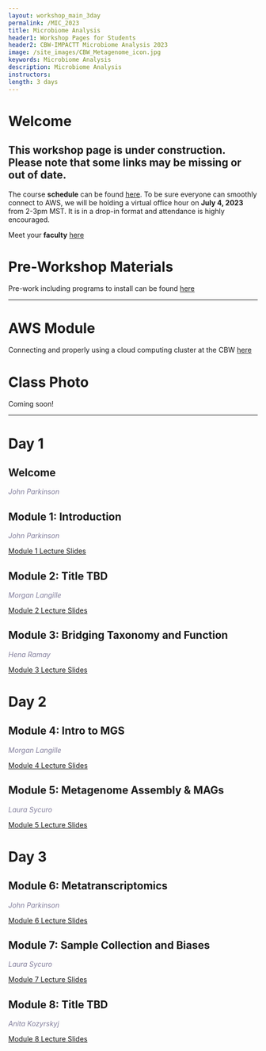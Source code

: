 ```yaml
---
layout: workshop_main_3day
permalink: /MIC_2023
title: Microbiome Analysis
header1: Workshop Pages for Students
header2: CBW-IMPACTT Microbiome Analysis 2023
image: /site_images/CBW_Metagenome_icon.jpg
keywords: Microbiome Analysis
description: Microbiome Analysis
instructors:
length: 3 days
---
```


# Welcome <a id="welcome"></a>

## This workshop page is under construction. Please note that some links may be missing or out of date.

The course **schedule** can be found [here](https://bioinformaticsdotca.github.io/MIC_2023_schedule). To be sure everyone can smoothly connect to AWS, we will be holding a virtual office hour on **July 4, 2023** from 2-3pm MST. It is in a drop-in format and attendance is highly encouraged.

Meet your **faculty** [here]()

# Pre-Workshop Materials <a id="preworkshop"></a>

Pre-work including programs to install can be found [here](https://docs.google.com/forms/d/e/1FAIpQLScePnVlPaqUqacipJCW7kNfv42S3Yfq-oP5ysRAMuMv_l50MQ/viewform?usp=sf_link)

***

# AWS Module <a id="preworkshop"></a>

Connecting and properly using a cloud computing cluster at the CBW [here](https://bioinformaticsdotca.github.io/AWS_setup)


# Class Photo

Coming soon!

****

# Day 1 <a id="day1"></a>

## Welcome

*<font color="#827e9c">John Parkinson</font>*  

## Module 1: Introduction

*<font color="#827e9c">John Parkinson</font>*  

[Module 1 Lecture Slides]()  

## Module 2: Title TBD

*<font color="#827e9c">Morgan Langille</font>*  

[Module 2 Lecture Slides]()  

## Module 3: Bridging Taxonomy and Function

*<font color="#827e9c">Hena Ramay</font>*  

[Module 3 Lecture Slides]()  

# Day 2 <a id="day2"></a>

## Module 4: Intro to MGS

*<font color="#827e9c">Morgan Langille</font>*  

[Module 4 Lecture Slides]()  

## Module 5: Metagenome Assembly & MAGs

*<font color="#827e9c">Laura Sycuro</font>*  

[Module 5 Lecture Slides]()  

# Day 3 <a id="day2"></a>

## Module 6: Metatranscriptomics

*<font color="#827e9c">John Parkinson</font>*  

[Module 6 Lecture Slides]()  

## Module 7: Sample Collection and Biases

*<font color="#827e9c">Laura Sycuro</font>*  

[Module 7 Lecture Slides]()  

## Module 8: Title TBD

*<font color="#827e9c">Anita Kozyrskyj</font>*  

[Module 8 Lecture Slides]()  
